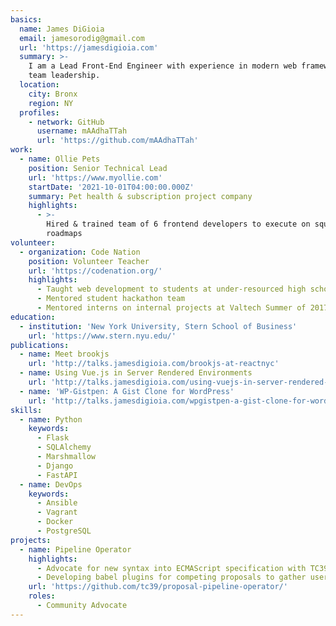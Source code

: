 ```yaml
---
basics:
  name: James DiGioia
  email: jamesorodig@gmail.com
  url: 'https://jamesdigioia.com'
  summary: >-
    I am a Lead Front-End Engineer with experience in modern web frameworks &
    team leadership.
  location:
    city: Bronx
    region: NY
  profiles:
    - network: GitHub
      username: mAAdhaTTah
      url: 'https://github.com/mAAdhaTTah'
work:
  - name: Ollie Pets
    position: Senior Technical Lead
    url: 'https://www.myollie.com'
    startDate: '2021-10-01T04:00:00.000Z'
    summary: Pet health & subscription project company
    highlights:
      - >-
        Hired & trained team of 6 frontend developers to execute on squad
        roadmaps
volunteer:
  - organization: Code Nation
    position: Volunteer Teacher
    url: 'https://codenation.org/'
    highlights:
      - Taught web development to students at under-resourced high schools
      - Mentored student hackathon team
      - Mentored interns on internal projects at Valtech Summer of 2017 & 2018
education:
  - institution: 'New York University, Stern School of Business'
    url: 'https://www.stern.nyu.edu/'
publications:
  - name: Meet brookjs
    url: 'http://talks.jamesdigioia.com/brookjs-at-reactnyc'
  - name: Using Vue.js in Server Rendered Environments
    url: 'http://talks.jamesdigioia.com/using-vuejs-in-server-rendered-environments'
  - name: 'WP-Gistpen: A Gist Clone for WordPress'
    url: 'http://talks.jamesdigioia.com/wpgistpen-a-gist-clone-for-wordpress'
skills:
  - name: Python
    keywords:
      - Flask
      - SQLAlchemy
      - Marshmallow
      - Django
      - FastAPI
  - name: DevOps
    keywords:
      - Ansible
      - Vagrant
      - Docker
      - PostgreSQL
projects:
  - name: Pipeline Operator
    highlights:
      - Advocate for new syntax into ECMAScript specification with TC39
      - Developing babel plugins for competing proposals to gather user feedback
    url: 'https://github.com/tc39/proposal-pipeline-operator/'
    roles:
      - Community Advocate
---
```


